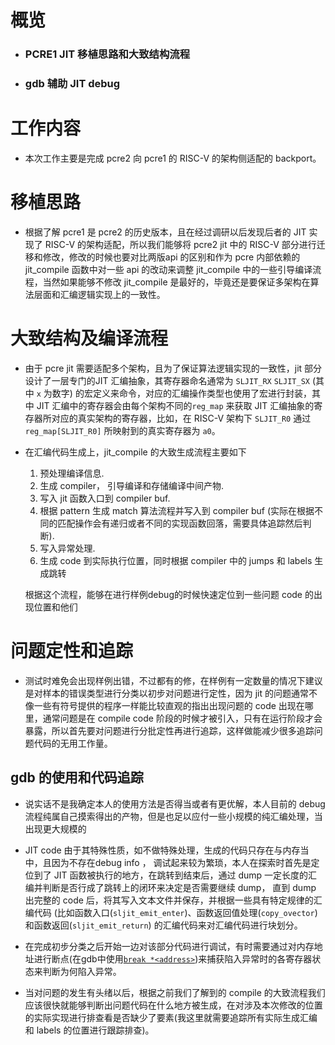 # 概览

- ### PCRE1 JIT 移植思路和大致结构流程

- ### gdb 辅助 JIT debug 
 
# 工作内容

- 本次工作主要是完成 pcre2 向 pcre1 的 RISC-V 的架构侧适配的 backport。

# 移植思路

- 根据了解 pcre1 是 pcre2 的历史版本，且在经过调研以后发现后者的 JIT 实现了 RISC-V 的架构适配，所以我们能够将 pcre2 jit 中的 RISC-V 部分进行迁移和修改，修改的时候也要对比两版api 的区别和作为 pcre 内部依赖的 jit_compile 函数中对一些 api 的改动来调整 jit_compile 中的一些引导编译流程，当然如果能够不修改 jit_compile 是最好的，毕竟还是要保证多架构在算法层面和汇编逻辑实现上的一致性。

# 大致结构及编译流程

- 由于 pcre jit 需要适配多个架构，且为了保证算法逻辑实现的一致性，jit 部分设计了一层专门的JIT 汇编抽象，其寄存器命名通常为 `SLJIT_RX` `SLJIT_SX` (其中 `x` 为数字) 的宏定义来命令，对应的汇编操作类型也使用了宏进行封装，其中 JIT 汇编中的寄存器会由每个架构不同的`reg_map` 来获取 JIT 汇编抽象的寄存器所对应的真实架构的寄存器，比如，在 RISC-V 架构下 `SLJIT_R0` 通过 `reg_map[SLJIT_R0]` 所映射到的真实寄存器为 `a0`。

- 在汇编代码生成上，jit_compile 的大致生成流程主要如下

	1. 预处理编译信息.
	2. 生成 compiler， 引导编译和存储编译中间产物.
	3. 写入 jit 函数入口到 compiler  buf.
	4. 根据 pattern 生成 match 算法流程并写入到 compiler buf (实际在根据不同的匹配操作会有递归或者不同的实现函数回落，需要具体追踪然后判断).
	5. 写入异常处理.
	6. 生成 code 到实际执行位置，同时根据 compiler 中的 jumps 和 labels 生成跳转
  
  根据这个流程，能够在进行样例debug的时候快速定位到一些问题 code 的出现位置和他们
   
# 问题定性和追踪

- 测试时难免会出现样例出错，不过都有的修，在样例有一定数量的情况下建议是对样本的错误类型进行分类以初步对问题进行定性，因为 jit 的问题通常不像一些有符号提供的程序一样能比较直观的指出出现问题的 code 出现在哪里，通常问题是在 compile code 阶段的时候才被引入，只有在运行阶段才会暴露，所以首先要对问题进行分批定性再进行追踪，这样做能减少很多追踪问题代码的无用工作量。
## gdb 的使用和代码追踪

- 说实话不是我确定本人的使用方法是否得当或者有更优解，本人目前的 debug 流程纯属自己摸索得出的产物，但是也足以应付一些小规模的纯汇编处理，当出现更大规模的

- JIT code 由于其特殊性质，如不做特殊处理，生成的代码只存在与内存当中，且因为不存在debug info ， 调试起来较为繁琐，本人在探索时首先是定位到了 JIT  函数被执行的地方，在跳转到结束后，通过 dump 一定长度的汇编并判断是否行成了跳转上的闭环来决定是否需要继续 dump， 直到 dump 出完整的 code 后，将其写入文本文件并保存，并根据一些具有特定规律的汇编代码 (比如函数入口(`sljit_emit_enter`)、函数返回值处理(`copy_ovector`)和函数返回(`sljit_emit_return`) 的汇编代码来对汇编代码进行块划分。

- 在完成初步分类之后开始一边对该部分代码进行调试，有时需要通过对内存地址进行断点(在gdb中使用[`break *<address>`](https://stackoverflow.com/questions/5459581/how-to-break-on-assembly-instruction-at-a-given-address-in-gdb))来捕获陷入异常时的各寄存器状态来判断为何陷入异常。

- 当对问题的发生有头绪以后，根据之前我们了解到的 compile 的大致流程我们应该很快就能够判断出问题代码在什么地方被生成，在对涉及本次修改的位置的实际实现进行排查看是否缺少了要素(我这里就需要追踪所有实际生成汇编和 labels 的位置进行跟踪排查)。
